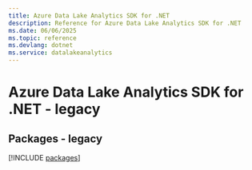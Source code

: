 ```yaml
---
title: Azure Data Lake Analytics SDK for .NET
description: Reference for Azure Data Lake Analytics SDK for .NET
ms.date: 06/06/2025
ms.topic: reference
ms.devlang: dotnet
ms.service: datalakeanalytics
---
```

# Azure Data Lake Analytics SDK for .NET - legacy
## Packages - legacy
[!INCLUDE [packages](data-lake-analytics-index.md)]